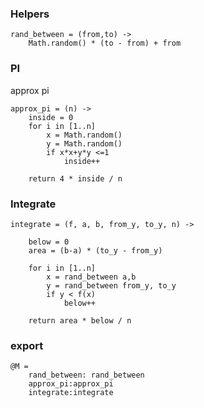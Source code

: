 	
### Helpers



	rand_between = (from,to) ->
		Math.random() * (to - from) + from

### PI
approx pi

	approx_pi = (n) ->
		inside = 0
		for i in [1..n]
			x = Math.random()
			y = Math.random()
			if x*x+y*y <=1
				inside++

		return 4 * inside / n

### Integrate


	integrate = (f, a, b, from_y, to_y, n) ->
		
		below = 0
		area = (b-a) * (to_y - from_y)
		
		for i in [1..n]
			x = rand_between a,b
			y = rand_between from_y, to_y
			if y < f(x)
				below++

		return area * below / n

			
				




### export
	
	@M = 
		rand_between: rand_between
		approx_pi:approx_pi
		integrate:integrate
